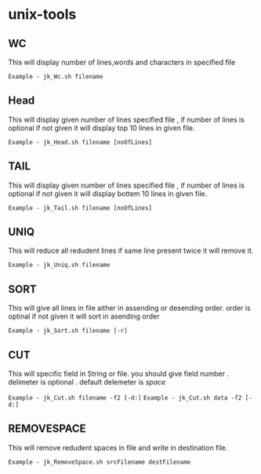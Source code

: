 unix-tools
==========

WC
--------------

This will display number of lines,words and characters in specified file

`Example - jk_Wc.sh filename`


Head
--------------

This will display given number of lines specified file , if number of lines is optional if not given it will display top  10 lines in given file.

`Example - jk_Head.sh filename [noOfLines]`

TAIL
--------------

This will display given number of lines specified file , if number of lines is optional if not given it will display bottem  10 lines in given file.

`Example - jk_Tail.sh filename [noOfLines]`


UNIQ
--------------

This will reduce all redudent lines if same line present twice it will remove it.

`Example - jk_Uniq.sh filename `


SORT
--------------

This will give all lines in file aither in assending or desending order.
    order is optinal if not given it will sort in asending order
    
`Example - jk_Sort.sh filename [-r]`

CUT
--------------

This will specific field in String or file. you should give field number .
delimeter is optional . default delemeter is *space*
    
`Example - jk_Cut.sh filename -f2 [-d:]`
`Example - jk_Cut.sh data -f2 [-d:]`

REMOVESPACE
--------------

This will remove redudent spaces in file and write in destination file. 

`Example - jk_RemoveSpace.sh srcFilename destFilename`
